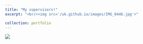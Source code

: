 ```yaml
---
title: "My supervisors!"
excerpt: "<br/><img src='/uk.github.io/images/IMG_0446.jpg'>"

collection: portfolio
---
```


<img src='/uk.github.io/images/IMG_0488.JPG'>


